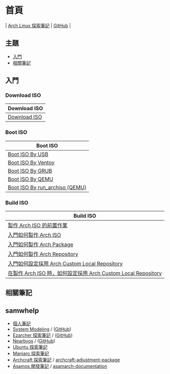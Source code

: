 
# 首頁

| [Arch Linux 探索筆記](https://samwhelp.github.io/note-about-archlinux/) | [GitHub](https://github.com/samwhelp/note-about-archlinux) |


## 主題

* [入門](#入門)
* [相關筆記](#相關筆記)


## 入門


### Download ISO

| Download ISO |
| --- |
| [Download ISO](https://samwhelp.github.io/note-about-archlinux/read/core/iso/download-iso.html) |


### Boot ISO

| Boot ISO |
| --- |
| [Boot ISO By USB](https://samwhelp.github.io/note-about-archlinux/read/core/iso/boot-iso/boot-iso-by-usb.html) |
| [Boot ISO By Ventoy](https://samwhelp.github.io/note-about-archlinux/read/core/iso/boot-iso/boot-iso-by-ventoy.html) |
| [Boot ISO By GRUB](https://samwhelp.github.io/note-about-archlinux/read/core/iso/boot-iso/boot-iso-by-grub.html) |
| [Boot ISO By QEMU](https://samwhelp.github.io/note-about-archlinux/read/core/iso/boot-iso/boot-iso-by-qemu.html) |
| [Boot ISO By run_archiso (QEMU)](https://samwhelp.github.io/note-about-archlinux/read/core/iso/boot-iso/boot-iso-by-run_archiso.html) |


### Build ISO

| Build ISO |
| --- |
| [製作 Arch ISO 的前置作業](https://samwhelp.github.io/note-about-archlinux/read/core/iso/build-iso/prepare.html) |
| [入門如何製作 Arch ISO](https://samwhelp.github.io/note-about-archlinux/read/core/iso/build-iso/start-build-arch-iso.html) |
| [入門如何製作 Arch Package](https://samwhelp.github.io/note-about-archlinux/read/core/iso/build-iso/start-build-arch-package.html) |
| [入門如何製作 Arch Repository](https://samwhelp.github.io/note-about-archlinux/read/core/iso/build-iso/start-build-arch-repository.html) |
| [入門如何設定採用 Arch Custom Local Repository](https://samwhelp.github.io/note-about-archlinux/read/core/iso/build-iso/start-use-custom-local-repository.html) |
| [在製作 Arch ISO 時，如何設定採用 Arch Custom Local Repository ](https://samwhelp.github.io/note-about-archlinux/read/core/iso/build-iso/start-use-custom-local-repository-on-build-arch-iso.html) |



## 相關筆記

## samwhelp

* [個人筆記](https://samwhelp.github.io/book/)
* [System Modeling](https://samwhelp.github.io/system-modeling/) / ([GitHub](https://github.com/samwhelp/system-modeling))
* [Ezarcher 探索筆記](https://samwhelp.github.io/note-about-ezarcher/) / ([GitHub](https://github.com/samwhelp/note-about-ezarcher))
* [Nearbyos](https://samwhelp.github.io/nearbyos/) / ([GitHub](https://github.com/samwhelp/nearbyos))
* [Ubuntu 探索筆記](https://samwhelp.github.io/note-about-ubuntu/)
* [Manjaro 探索筆記](https://samwhelp.github.io/note-about-manjaro/)
* [Archcraft 探索筆記](https://samwhelp.github.io/note-about-archcraft/) / [archcraft-adjustment-package](https://github.com/samwhelp/archcraft-adjustment-package)
* [Asamos 開發筆記](https://samwhelp.github.io/note-about-asamos/) / [asamarch-documentation](https://samwhelp.github.io/asamarch-documentation/)
